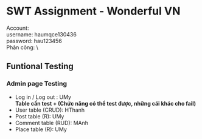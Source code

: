 # SWT Assignment - Wonderful VN 
Account: \
username: haumqce130436 \
password: hau123456 \
Phân công: \
## Funtional Testing
### Admin page Testing
- Log in / Log out : UMy \
**Table cần test + (Chức năng có thể test được, những cái khác cho fail)** 
- User table (CRUD): HThanh
- Post table (R): UMy 
- Comment table (RUD): MAnh
- Place table (R): UMy
